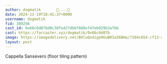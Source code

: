 ```yaml
---
author: dogmatik       🎩....🔵
date: 2024-12-19T18:41:37+0000
username: dogmatik
fid: 309256
cast_id: 0x66c0d07bd0c38fe427db6f888ef4feb929b3afbb
cast: https://farcaster.xyz/dogmatik/0x66c0d07b
image: https://imagedelivery.net/BXluQx4ige9GuW0Ia56BHw/7104c654-cf13-47d0-6bba-26b705449900/original
layout: post
---
```


Cappella Sansevero (floor tiling pattern)

<img src='https://imagedelivery.net/BXluQx4ige9GuW0Ia56BHw/7104c654-cf13-47d0-6bba-26b705449900/original' alt='' referrerpolicy='no-referrer'/>
